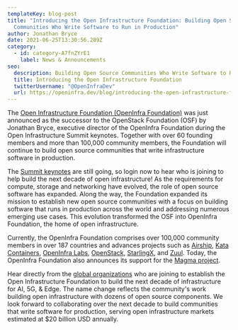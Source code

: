 ```yaml
---
templateKey: blog-post
title: "Introducing the Open Infrastructure Foundation: Building Open Source
  Communities Who Write Software to Run in Production"
author: Jonathan Bryce
date: 2021-06-25T13:30:56.289Z
category:
  - id: category-A7fnZYrE1
    label: News & Announcements
seo:
  description: Building Open Source Communities Who Write Software to Run in Production
  title: Introducing the Open Infrastructure Foundation
  twitterUsername: "@OpenInfraDev"
  url: https://openinfra.dev/blog/introducing-the-open-infrastructure-foundation
---
```

The [Open Infrastructure Foundation (OpenInfra Foundation)](https://t.e2ma.net/click/2rkzoc/ygpkur/uhjhno) was just announced as the successor to the OpenStack Foundation (OSF) by Jonathan Bryce, executive director of the OpenInfra Foundation during the Open Infrastructure Summit keynotes. Together with over 60 founding members and more than 100,000 community members, the Foundation will continue to build open source communities that write infrastructure software in production.

The [Summit keynotes](http://summit.openinfra.dev/) are still going, so login now to hear who is joining to help build the next decade of open infrastructure!
As the requirements for compute, storage and networking have evolved, the role of open source software has expanded. Along the way, the Foundation expanded its mission to establish new open source communities with a focus on building software that runs in production across the world and addressing numerous emerging use cases. This evolution transformed the OSF into OpenInfra Foundation, the home of open infrastructure.

Currently, the OpenInfra Foundation comprises over 100,000 community members in over 187 countries and advances projects such as [Airship](http://airshipit.org/), [Kata Containers](http://katacontainers.io/), [OpenInfra Labs](http://openinfralabs.org/), [OpenStack](http://openstack.org/), [StarlingX](http://starilngx.io), and [Zuul](http://zuul-ci.org). Today, the OpenInfra Foundation also announces its support for the [Magma project](https://t.e2ma.net/click/2rkzoc/ygpkur/aerhno).

Hear directly from the [global organizations](https://t.e2ma.net/click/2rkzoc/ygpkur/q6rhno) who are joining to establish the Open Infrastructure Foundation to build the next decade of infrastructure for AI, 5G, & Edge. The name change reflects the community's work building open infrastructure with dozens of open source components. We look forward to collaborating over the next decade to build communities that write software for production, serving open infrastructure markets estimated at $20 billion USD annually.
